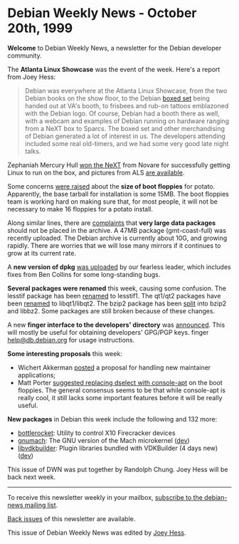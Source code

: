 
Debian Weekly News - October 20th, 1999
=======================================



**Welcome** to Debian Weekly News, a newsletter for the Debian developer
community.




The **Atlanta Linux Showcase** was the event of the week. Here's a report
from Joey Hess:




> 
> Debian was everywhere at the Atlanta Linux Showcase, from the two
> Debian books on the show floor, to the Debian
> [boxed set](https://www.debian.org/News/weekly/oldurl?http://master.debian.org/~doogie/als/pics/debian-commercial-box.jpg) being handed out at VA's
> booth, to frisbees and rub-on tattoos emblazoned with the Debian logo. Of
> course, Debian had a booth there as well, with a webcam and examples of
> Debian running on hardware ranging from a NeXT box to Sparcs. The boxed set
> and other merchandising of Debian generated a lot of interest in us. The
> developers attending included some real old-timers, and we had some very
> good late night talks.
> 
> 
> 



Zephaniah Mercury Hull [won
the NeXT](http://lwn.net/1999/features/ALS/) from Novare for successfully getting Linux to run on the box, and
pictures from ALS
[are available](https://www.debian.org/News/weekly/oldurl?http://master.debian.org/~doogie/als/pics/).



Some concerns [were raised](https://lists.debian.org/debian-devel-9910/msg00844.html) about the **size of boot floppies** for potato.
Apparently, the base tarball for installation is some 15MB. The boot
floppies team is working hard on making sure that, for most people, it will
not be necessary to make 16 floppies for a potato install.




Along similar lines, there are
[complaints](https://lists.debian.org/debian-devel-9910/msg01162.html)
that **very large data packages** should not be placed in
the archive. A 47MB package (gmt-coast-full) was recently uploaded. The
Debian archive is currently about 10G, and growing rapidly. There are
worries that we will lose many mirrors if it continues to grow at its current
rate.




A **new version of dpkg**
[was uploaded](https://lists.debian.org/debian-devel-9910/msg00852.html) by our fearless leader, which includes fixes from Ben Collins
for some long-standing bugs.




**Several packages were renamed** this week, causing some confusion.
The lesstif package has been
[renamed](https://lists.debian.org/debian-devel-9910/msg01038.html)
to lesstif1. The qt1/qt2 packages have been
[renamed](https://lists.debian.org/debian-devel-9910/msg01139.html)
to libqt1/libqt2. The bzip2 package has been
[split](https://lists.debian.org/debian-devel-9910/msg01065.html)
into bzip2 and libbz2. Some packages are still broken because of these
changes.




A new **finger interface to the developers' directory** was
[announced](https://lists.debian.org/debian-devel-9910/msg01120.html).
This will mostly be useful for obtaining developers' GPG/PGP keys.
finger help@db.debian.org for usage instructions.




**Some interesting proposals** this week:



* Wichert Akkerman [posted](https://lists.debian.org/debian-project-9910/msg00003.html)
a proposal for handling new maintainer applications;
* Matt Porter [suggested
replacing dselect with console-apt](https://lists.debian.org/debian-boot-9910/msg00431.html) on the boot
floppies. The general consensus seems to be that while console-apt is really
cool, it still lacks some important features before it will be really useful.



**New packages** in Debian this week include the following and 132 more:  




* [bottlerocket](https://www.debian.org/Packages/unstable/electronics/bottlerocket.html): Utility to control X10 Firecracker devices
* [gnumach](https://www.debian.org/News/weekly/oldurl?/Packages/unstable/base/gnumach.html): The GNU version of the Mach microkernel
 ([dev](https://www.debian.org/News/weekly/oldurl?/Packages/unstable/devel/gnumach-dev.html))
* [libvdkbuilder](https://www.debian.org/Packages/unstable/libs/libvdkbuilder.html): Plugin libraries bundled with VDKBuilder (4 days new)
 ([dev](https://www.debian.org/Packages/unstable/devel/libvdkbuilder-dev.html))



This issue of DWN was put together by Randolph Chung.
Joey Hess will be back next week.





---



 To receive this newsletter weekly in your mailbox, [subscribe to the debian-news mailing list](https://lists.debian.org/debian-news/).



[Back issues](https://www.debian.org/News/weekly/) of this newsletter are available.



This issue of Debian Weekly News was edited by [Joey Hess](mailto:dwn@debian.org).




